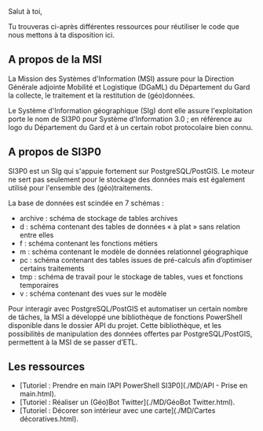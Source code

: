 Salut à toi,

Tu trouveras ci-après différentes ressources pour réutiliser le code que nous mettons à ta disposition ici.

## A propos de la MSI

La Mission des Systèmes d'Information (MSI) assure pour la Direction Générale adjointe Mobilité et Logistique (DGaML) du Département du Gard la collecte, le traitement et la restitution de (géo)données.

Le Système d'Information géographique (SIg) dont elle assure l'exploitation porte le nom de SI3P0 pour Système d'Information 3.0 ; en référence au logo du Département du Gard et à un certain robot protocolaire bien connu.

## A propos de SI3P0

SI3P0 est un SIg qui s'appuie fortement sur PostgreSQL/PostGIS.
Le moteur ne sert pas seulement pour le stockage des données mais est également utilisé pour l'ensemble des (géo)traitements.

La base de données est scindée en 7 schémas :
* archive : schéma de stockage de tables archives
* d : schéma contenant des tables de données « à plat » sans relation entre elles
* f : schéma contenant les fonctions métiers
* m : schéma contenant le modèle de données relationnel géographique
* pc : schéma contenant des tables issues de pré-calculs afin d’optimiser certains traitements
* tmp : schéma de travail pour le stockage de tables, vues et fonctions temporaires
* v : schéma contenant des vues sur le modèle

Pour interagir avec PostgreSQL/PostGIS et automatiser un certain nombre de tâches, la MSI a développé une bibliothèque de fonctions PowerShell disponible dans le dossier API du projet.
Cette bibliothèque, et les possibilités de manipulation des données offertes par PostgreSQL/PostGIS, permettent à la MSI de se passer d’ETL.

## Les ressources
* [Tutoriel : Prendre en main l’API PowerShell SI3P0](./MD/API - Prise en main.html).
* [Tutoriel : Réaliser un (Géo)Bot Twitter](./MD/GéoBot Twitter.html).
* [Tutoriel : Décorer son intérieur avec une carte](./MD/Cartes décoratives.html).